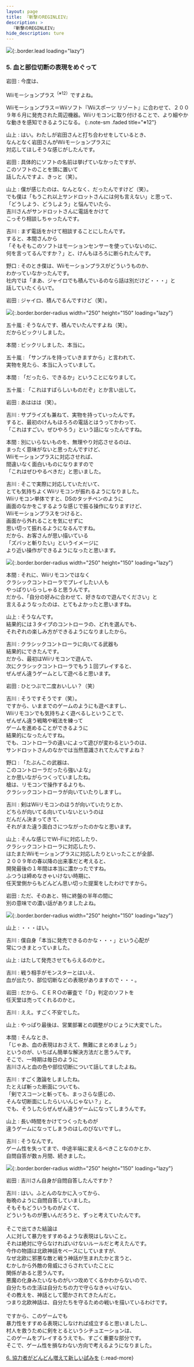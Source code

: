 ```yaml
---
layout: page
title: 『斬撃のREGINLEIV』
description: >
  『斬撃のREGINLEIV』
hide_description: ture
---
```


![](/others/interviews/jp/wii/rznj/vol1/img/mainvisual5.jpg){:.border.lead loading="lazy"}

### 5. 血と部位切断の表現をめぐって

岩田
: 今度は、

Wiiモーションプラス<sup>（※12）</sup>ですよね。

Wiiモーションプラス＝Wiiソフト『Wiiスポーツ リゾート』に合わせて、２００９年６月に発売された周辺機器。Wiiリモコンに取り付けることで、より細やかな動きを感知できるようになる。
{:.note-sm .faded title="※12"}

山上
: はい。わたしが岩田さんと打ち合わせをしているとき、<br>なんとなく岩田さんがWiiモーションプラスに<br>対応してほしそうな感じがしたんです。

岩田
: 具体的にソフトの名前は挙げていなかったですが、<br>このソフトのことを頭に置いて<br>話したんですよ、きっと（笑）。

山上
: 僕が感じたのは、なんとなく、だったんですけど（笑）。<br>でも僕は「もうこれ以上サンドロットさんには何も言えない」と思って、<br>「どうしよう、どうしよう」と悩んでいたら、<br>吉川さんがサンドロットさんに電話をかけて<br>こっそり相談しちゃったんです。

吉川
: まず電話をかけて相談することにしたんです。<br>すると、本間さんから<br>「そもそもこのソフトはモーションセンサーを使っていないのに、<br>何を言ってるんですか？」と、けんもほろろに断られたんです。

野口
: そのとき僕は、Wiiモーションプラスがどういうものか、<br>わかっていなかったんです。<br>社内では「まあ、ジャイロでも積んでいるのなら話は別だけど・・・」と<br>話していたくらいで。

岩田
: ジャイロ、積んでるんですけど（笑）。

![](/others/interviews/jp/wii/rznj/vol1/img/photo16.jpg){:.border.border-radius width="250" height="150" loading="lazy"}

五十嵐
: そうなんです、積んでいたんですよね（笑）。<br>だからビックリしました。

本間
: ビックリしました、本当に。

五十嵐
: 「サンプルを持っていきますから」と言われて、<br>実物を見たら、本当に入っていまして。

本間
: 「だったら、できるか」ということになりまして。

五十嵐
: 「これはすばらしいものだぞ」とか言い出して。

岩田
: あははは（笑）。

吉川
: サプライズも兼ねて、実物を持っていったんです。<br>すると、最初のけんもほろろの電話とはうってかわって、<br>「これはすごい。ぜひやろう」という話になったんですね。

本間
: 別にいらないものを、無理やり対応させるのは、<br>まったく意味がないと思ったんですけど、<br>Wiiモーションプラスに対応させれば、<br>間違いなく面白いものになりますので<br>「これはぜひやるべきだ」と思いました。

吉川
: そこで実際に対応していただいて、<br>とても気持ちよくWiiリモコンが振れるようになりました。<br>Wiiリモコン単体ですと、DSのタッチペンのように<br>画面のなかをこするような感じで振る操作になりますけど、<br>Wiiモーションプラスをつけると、<br>画面から外れることを気にせずに<br>思い切って振れるようになるんですね。<br>だから、お客さんが思い描いている<br>「ズバッと斬りたい」というイメージに<br>より近い操作ができるようになったと思います。

![](/others/interviews/jp/wii/rznj/vol1/img/photo17.jpg){:.border.border-radius width="250" height="150" loading="lazy"}

本間
: それに、Wiiリモコンではなく<br>クラシックコントローラでプレイしたい人も<br>やっぱりいらっしゃると思うんです。<br>だから、「自分の好みに合わせて、好きなので遊んでください」と<br>言えるようなったのは、とてもよかったと思いますね。

山上
: そうなんです。<br>結果的には３タイプのコントローラの、どれを選んでも、<br>それぞれの楽しみ方ができるようになりましたから。

吉川
: クラシックコントローラに向いてる武器も<br>結果的にできたんです。<br>だから、最初はWiiリモコンで遊んで、<br>次にクラシックコントローラでもう１回プレイすると、<br>ぜんぜん違うゲームとして遊べると思います。

岩田
: ひとつぶで二度おいしい？（笑）

吉川
: そうですそうです（笑）。<br>ですから、いままでのゲームのようにも遊べますし、<br>Wiiリモコンでも気持ちよく遊べるしということで、<br>ぜんぜん違う戦略や戦法を練って<br>ゲームを進めることができるように<br>結果的になったんですね。<br>でも、コントローラの違いによって遊びが変わるというのは、<br>サンドロットさんのなかでは当然意識されてたんですよね？

野口
: 「たぶんこの武器は、<br>このコントローラだったら強いよな」<br>とか思いながらつくっていましたね。<br>槍は、リモコンで操作するよりも、<br>クラシックコントローラが向いていたりしますし。

吉川
: 剣はWiiリモコンのほうが向いていたりとか、<br>どちらが向いてる向いていないというのは<br>だんだん決まってきて、<br>それがまた違う面白さにつながったのかなと思います。

山上
: そんな感じでWi-Fiに対応したり、<br>クラシックコントローラに対応したり、<br>はたまたWiiモーションプラスに対応したりといったことが全部、<br>２００９年の春以降の出来事だと考えると、<br>開発最後の１年間は本当に濃かったですね。<br>ふつうは締めなきゃいけない時期に、<br>任天堂側からもどんどん思い切った提案をしたわけですから。

岩田
: ただ、そのあと、特に終盤の半年の間に<br>別の意味での濃い話がありましたよね。

![](/others/interviews/jp/wii/rznj/vol1/img/photo18.jpg){:.border.border-radius width="250" height="150" loading="lazy"}

山上
: ・・・はい。

吉川
: 僕自身「本当に発売できるのかな・・・」という心配が<br>常につきまとっていました。

山上
: はたして発売させてもらえるのかと。

吉川
: 戦う相手がモンスターとはいえ、<br>血が出たり、部位切断などの表現がありますので・・・。

岩田
: だから、ＣＥＲＯの審査で「Ｄ」判定のソフトを<br>任天堂は売ってくれるのかと。

吉川
: ええ。すごく不安でした。

山上
: やっぱり最後は、営業部署との調整がひじょうに大変でした。

本間
: そんなとき、<br>「じゃあ、血の表現はおさえて、無難にまとめましょう」<br>というのが、いちばん簡単な解決方法だと思うんです。<br>そこで、一時期は毎日のように<br>吉川さんと血の色や部位切断について話してましたよね。

吉川
: すごく激論をしましたね。<br>たとえば斬った断面についても、<br>「剣でスコーンと斬っても、まっさらな感じの、<br>そんな切断面にしたらいいんじゃない？」と。<br>でも、そうしたらぜんぜん違うゲームになってしまうんです。

山上
: 長い時間をかけてつくったものが<br>違うゲームになってしまうのはしのびないですし。

吉川
: そうなんです。<br>ゲーム性を失ってまで、中途半端に変えるべきことなのかとか、<br>自問自答が数ヵ月間、続きました。

![](/others/interviews/jp/wii/rznj/vol1/img/photo19.jpg){:.border.border-radius width="250" height="150" loading="lazy"}

岩田
: 吉川さん自身が自問自答したんですか？

吉川
: はい。ふとんのなかに入ってから、<br>毎晩のように自問自答していました。<br>そもそもどういうものがよくて、<br>どういうものが悪いんだろうと、ずっと考えていたんです。<br><br>そこで出てきた結論は<br>人に対して暴力をすすめるような表現はしないこと。<br>それは絶対に守らなければいけないルールだと考えたんです。<br>今作の物語は北欧神話をベースにしていますが、<br>なぜ北欧に邪悪な敵と戦う神話が生まれたかと言うと、<br>むかしから外敵の脅威にさらされていたことに<br>関係があると思うんです。<br>悪魔の化身みたいなものがいつ攻めてくるかわからないので、<br>自分たちの生活は自分たちの力で守らなきゃいけない、<br>その教えを、神話として聞かされてきたんだと。<br>つまり北欧神話は、自分たちを守るための戦いを描いているわけです。<br><br>ですから、このゲームでも<br>暴力性をすすめる表現にしなければ成立すると思いましたし、<br>村人を救うために剣をとるというシチュエーションは、<br>このゲームをプレイするうえでも、すごく重要な部分です。<br>そこで、ゲーム性を損なわない方向で考えるようになりました。

[6. 協力者がどんどん増えて新しい試みを](6.md)
{:.read-more}

